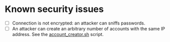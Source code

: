 Known security issues
=====================

- [ ] Connection is not encrypted: an attacker can sniffs passwords.
- [ ] An attacker can create an arbitrary number of accounts with the same IP
      address. See the [account_creator.sh](account_creator.sh)
      script.
